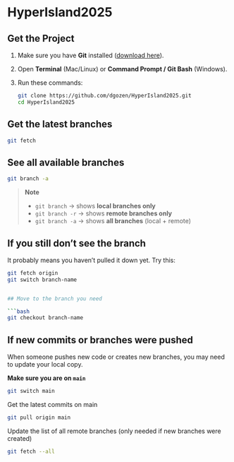 # HyperIsland2025

## Get the Project

1. Make sure you have **Git** installed ([download here](https://git-scm.com/downloads)).
2. Open **Terminal** (Mac/Linux) or **Command Prompt / Git Bash** (Windows).
3. Run these commands:

   ```bash
   git clone https://github.com/dgozen/HyperIsland2025.git
   cd HyperIsland2025
   ```

## Get the latest branches

```bash
git fetch
```

## See all available branches

```bash
git branch -a
```

> **Note**
>
> - `git branch` → shows **local branches only**
> - `git branch -r` → shows **remote branches only**
> - `git branch -a` → shows **all branches** (local + remote)

## If you still don’t see the branch

It probably means you haven’t pulled it down yet. Try this:

````bash
git fetch origin
git switch branch-name


## Move to the branch you need

```bash
git checkout branch-name
````

## If new commits or branches were pushed

When someone pushes new code or creates new branches, you may need to update your local copy.

**Make sure you are on `main`**

```bash
git switch main
```

Get the latest commits on main

```bash
git pull origin main
```

Update the list of all remote branches
(only needed if new branches were created)

```bash
git fetch --all
```
